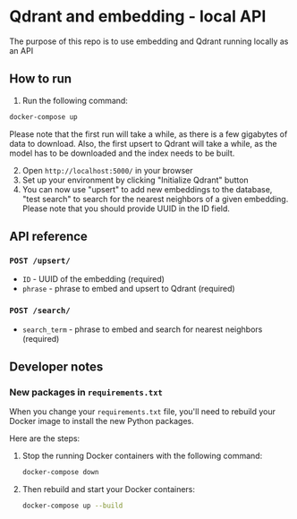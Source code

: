 # Qdrant and embedding - local API

The purpose of this repo is to use embedding and Qdrant running locally as an API

## How to run

1. Run the following command:

```bash
docker-compose up
```

Please note that the first run will take a while, 
as there is a few gigabytes of data to download. Also, the first
upsert to Qdrant will take a while, as the model has to be
downloaded and the index needs to be built.

2. Open `http://localhost:5000/` in your browser
3. Set up your environment by clicking "Initialize Qdrant" button
4. You can now use "upsert" to add new embeddings to the database, "test search" to 
search for the nearest neighbors of a given embedding. Please note that you should provide
UUID in the ID field.

## API reference

### `POST /upsert/`

* `ID` - UUID of the embedding (required)
* `phrase` - phrase to embed and upsert to Qdrant (required)

### `POST /search/`

* `search_term` - phrase to embed and search for nearest neighbors (required)

## Developer notes

### New packages in `requirements.txt`

When you change your `requirements.txt` file, you'll need to rebuild your Docker image to install the new Python packages. 

Here are the steps:

1. Stop the running Docker containers with the following command:

    ```bash
    docker-compose down
    ```

2. Then rebuild and start your Docker containers:

    ```bash
    docker-compose up --build
    ```

